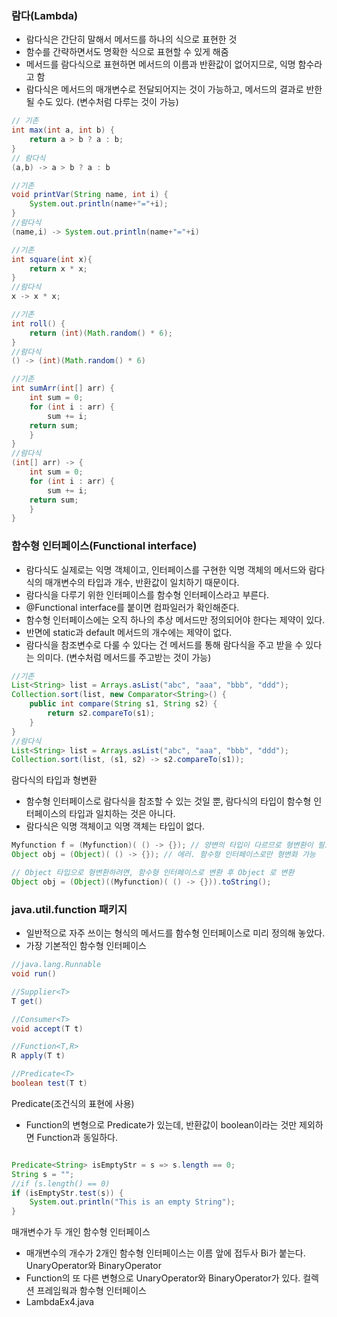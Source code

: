 ### 람다(Lambda)
- 람다식은 간단히 말해서 메서드를 하나의 식으로 표현한 것
- 함수를 간략하면서도 명확한 식으로 표현할 수 있게 해줌
- 메서드를 람다식으로 표현하면 메서드의 이름과 반환값이 없어지므로,
  익명 함수라고 함
- 람다식은 메서드의 매개변수로 전달되어지는 것이 가능하고, 메서드의 결과로
  반한될 수도 있다. (변수처럼 다루는 것이 가능)

```java
// 기존
int max(int a, int b) {
    return a > b ? a : b;
}
// 람다식
(a,b) -> a > b ? a : b

//기존
void printVar(String name, int i) {
    System.out.println(name+"="+i);
}
//람다식
(name,i) -> System.out.println(name+"="+i)

//기존
int square(int x){
    return x * x;
}
//람다식
x -> x * x;

//기존
int roll() {
    return (int)(Math.random() * 6);
}  
//람다식
() -> (int)(Math.random() * 6)

//기존
int sumArr(int[] arr) {
    int sum = 0;
    for (int i : arr) {
        sum += i;
    return sum;
    }
}
//람다식
(int[] arr) -> {
    int sum = 0;
    for (int i : arr) {
        sum += i;
    return sum;
    }
}
```

### 함수형 인터페이스(Functional interface)
- 람다식도 실제로는 익명 객체이고, 인터페이스를 구현한 익명 객체의 메서드와
  람다식의 매개변수의 타입과 개수, 반환값이 일치하기 때문이다.
- 람다식을 다루기 위한 인터페이스를 함수형 인터페이스라고 부른다.
- @Functional interface를 붙이면 컴파일러가 확인해준다.
- 함수형 인터페이스에는 오직 하나의 추상 메서드만 정의되어야 한다는 제약이 있다.
- 반면에 static과 default 메서드의 개수에는 제약이 없다.
- 람다식을 참조변수로 다룰 수 있다는 건 메서드를 통해 람다식을 주고 받을 수 있다는 의미다. (변수처럼 메서드를 주고받는 것이 가능)
```java
//기존
List<String> list = Arrays.asList("abc", "aaa", "bbb", "ddd");
Collection.sort(list, new Comparator<String>() {
    public int compare(String s1, String s2) {
        return s2.compareTo(s1);
    }
}
//람다식
List<String> list = Arrays.asList("abc", "aaa", "bbb", "ddd");
Collection.sort(list, (s1, s2) -> s2.compareTo(s1));
```
람다식의 타입과 형변환
- 함수형 인터페이스로 람다식을 참조할 수 있는 것일 뿐, 람다식의 타입이 함수형 인터페이스의 타입과
  일치하는 것은 아니다.
- 람다식은 익명 객체이고 익명 객체는 타입이 없다.
```java
Myfunction f = (Myfunction)( () -> {}); // 양변의 타입이 다르므로 형변환이 필요
Object obj = (Object)( () -> {}); // 에러. 함수형 인터페이스로만 형변화 가능

// Object 타입으로 형변환하려면, 함수형 인터페이스로 변환 후 Object 로 변환
Object obj = (Object)((Myfunction)( () -> {})).toString();
```
### java.util.function 패키지
- 일반적으로 자주 쓰이는 형식의 메서드를 함수형 인터페이스로 미리 정의해 놓았다.
- 가장 기본적인 함수형 인터페이스
```java
//java.lang.Runnable 
void run()

//Supplier<T>
T get()

//Consumer<T>
void accept(T t)

//Function<T,R>
R apply(T t)

//Predicate<T>
boolean test(T t)
```
Predicate(조건식의 표현에 사용)
- Function의 변형으로 Predicate가 있는데, 반환값이 boolean이라는 것만 제외하면 Function과 동일하다.
```java

Predicate<String> isEmptyStr = s => s.length == 0;
String s = "";
//if (s.length() == 0)
if (isEmptyStr.test(s)) {
    System.out.println("This is an empty String");
}
```
매개변수가 두 개인 함수형 인터페이스
- 매개변수의 개수가 2개인 함수형 인터페이스는 이름 앞에 접두사 Bi가 붙는다.
UnaryOperator와 BinaryOperator
- Function의 또 다른 변형으로 UnaryOperator와 BinaryOperator가 있다.
컬렉션 프레임웍과 함수형 인터페이스
- LambdaEx4.java

